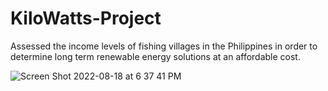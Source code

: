 # KiloWatts-Project
Assessed the income levels of fishing villages in the Philippines in order to determine long term renewable energy solutions at an affordable cost. 

![Screen Shot 2022-08-18 at 6 37 41 PM](https://user-images.githubusercontent.com/48816008/185523846-c845897e-04a6-4152-9897-92c42a243375.png)
